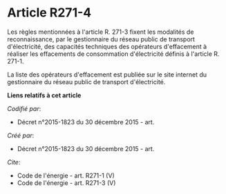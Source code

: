 # Article R271-4

Les règles mentionnées à l'article R. 271-3 fixent les modalités de reconnaissance, par le gestionnaire du réseau public de
transport d'électricité, des capacités techniques des opérateurs d'effacement à réaliser les effacements de consommation
d'électricité définis à l'article R. 271-1. 

La liste des opérateurs d'effacement est publiée sur le site internet du gestionnaire du réseau public de transport
d'électricité.

**Liens relatifs à cet article**

_Codifié par_:

  - Décret n°2015-1823 du 30 décembre 2015 - art.

_Créé par_:

  - Décret n°2015-1823 du 30 décembre 2015 - art.

_Cite_:

  - Code de l'énergie - art. R271-1 (V)
  - Code de l'énergie - art. R271-3 (V)
